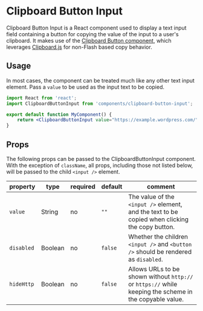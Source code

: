 # Clipboard Button Input

Clipboard Button Input is a React component used to display a text input field containing a button for copying the value of the input to a user's clipboard. It makes use of the [Clipboard Button component](../forms/clipboard-button), which leverages [Clipboard.js](https://github.com/zenorocha/clipboard.js) for non-Flash based copy behavior.

## Usage

In most cases, the component can be treated much like any other text input element. Pass a `value` to be used as the input text to be copied.

```jsx
import React from 'react';
import ClipboardButtonInput from 'components/clipboard-button-input';

export default function MyComponent() {
	return <ClipboardButtonInput value="https://example.wordpress.com/" />;
}
```

## Props

The following props can be passed to the ClipboardButtonInput component. With the exception of `className`, all props, including those not listed below, will be passed to the child `<input />` element.

| property   | type    | required | default | comment                                                                                                 |
| ---------- | ------- | -------- | ------- | ------------------------------------------------------------------------------------------------------- |
| `value`    | String  | no       | `""`    | The value of the `<input />` element, and the text to be copied when clicking the copy button.          |
| `disabled` | Boolean | no       | `false` | Whether the children `<input />` and `<button />` should be rendered as `disabled`.                     |
| `hideHttp` | Boolean | no       | `false` | Allows URLs to be shown without `http://` or `https://` while keeping the scheme in the copyable value. |
